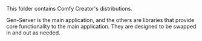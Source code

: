 This folder contains Comfy Creator's distributions.

Gen-Server is the main application, and the others are libraries that provide core functionality to the main application. They are designed to be swapped in and out as needed.
